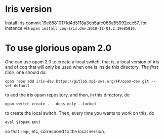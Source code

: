 # Iris version

Install Iris commit 19e8581017fd4d5118a3cb5afc066a55992ecc57, for instance via
`opam install coq-iris.dev.2018-11-01.2.19e85810`.

# To use glorious opam 2.0

One can use opam 2.0 to create a local switch, that is, a local version of iris
and of coq that will only be used when one is inside this directory. _The first
time,_ one should do:

```shell
opam repo add iris-dev https://gitlab.mpi-sws.org/FP/opam-dev.git --set-default
```

to add the iris opam repository, and then, in this directory, do

```shell
opam switch create . --deps-only --locked
```

to create the local switch. Then, every time you wants to work on this, do

```shell
eval $(opam env)
```

so that `coqc`, etc, correspond to the local version.
